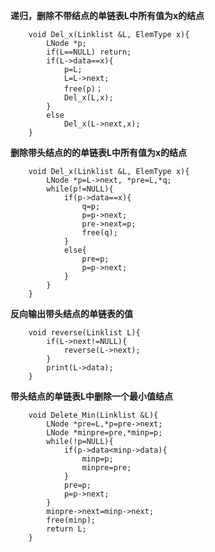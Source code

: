 **递归，删除不带结点的单链表L中所有值为x的结点**

        void Del_x(Linklist &L, ElemType x){
            LNode *p;
            if(L==NULL) return;
            if(L->data==x){
                p=L;
                L=L->next;
                free(p)；
                Del_x(L,x);
            }
            else
                Del_x(L->next,x);
        }

**删除带头结点的的单链表L中所有值为x的结点**

        void Del_x(Linklist &L, ElemType x){
            LNode *p=L->next, *pre=L,*q;
            while(p!=NULL){
                if(p->data==x){
                    q=p;
                    p=p->next;
                    pre->next=p;
                    free(q);
                }
                else{
                    pre=p;
                    p=p->next;
                }
            }
        }

**反向输出带头结点的单链表的值**

        void reverse(Linklist L){
            if(L->next!=NULL){
                reverse(L->next);
            }
            print(L->data);
        }

**带头结点的单链表L中删除一个最小值结点**

        void Delete_Min(Linklist &L){
            LNode *pre=L,*p=pre->next;
            LNode *minpre=pre,*minp=p;
            while(!p=NULL){
                if(p->data<minp->data){
                    minp=p;
                    minpre=pre;
                }
                pre=p;
                p=p->next;
            }
            minpre->next=minp->next;
            free(minp);
            return L;
        }


